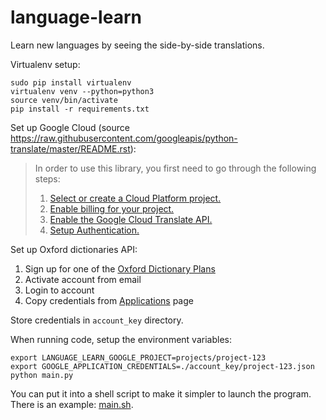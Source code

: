 # language-learn
Learn new languages by seeing the side-by-side translations.

Virtualenv setup:

```shell
sudo pip install virtualenv
virtualenv venv --python=python3
source venv/bin/activate
pip install -r requirements.txt
```

Set up Google Cloud (source https://raw.githubusercontent.com/googleapis/python-translate/master/README.rst):

>In order to use this library, you first need to go through the following steps:
>
>1. [Select or create a Cloud Platform project.](https://console.cloud.google.com/project)
>2. [Enable billing for your project.](https://cloud.google.com/billing/docs/how-to/modify-project#enable_billing_for_a_project)
>3. [Enable the Google Cloud Translate API.](https://cloud.google.com/translate)
>4. [Setup Authentication.](https://googleapis.dev/python/google-api-core/latest/auth.html)

Set up Oxford dictionaries API:

1. Sign up for one of the [Oxford Dictionary Plans](https://developer.oxforddictionaries.com/?tag=#plans)
2. Activate account from email
3. Login to account
4. Copy credentials from [Applications](https://developer.oxforddictionaries.com/admin/applications) page

Store credentials in `account_key` directory.

When running code, setup the environment variables:

```shell
export LANGUAGE_LEARN_GOOGLE_PROJECT=projects/project-123
export GOOGLE_APPLICATION_CREDENTIALS=./account_key/project-123.json
python main.py
```

You can put it into a shell script to make it simpler to launch the program. There is an example: [main.sh](./main.sh.example).
